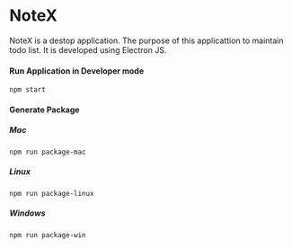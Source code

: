# NoteX

NoteX is a destop application. The purpose of this applicattion to maintain todo list. It is developed using Electron JS.

#### Run Application in Developer mode

```
npm start
```

#### Generate Package
##### Mac
```
npm run package-mac
```
##### Linux
```
npm run package-linux
```
##### Windows
```
npm run package-win
```
